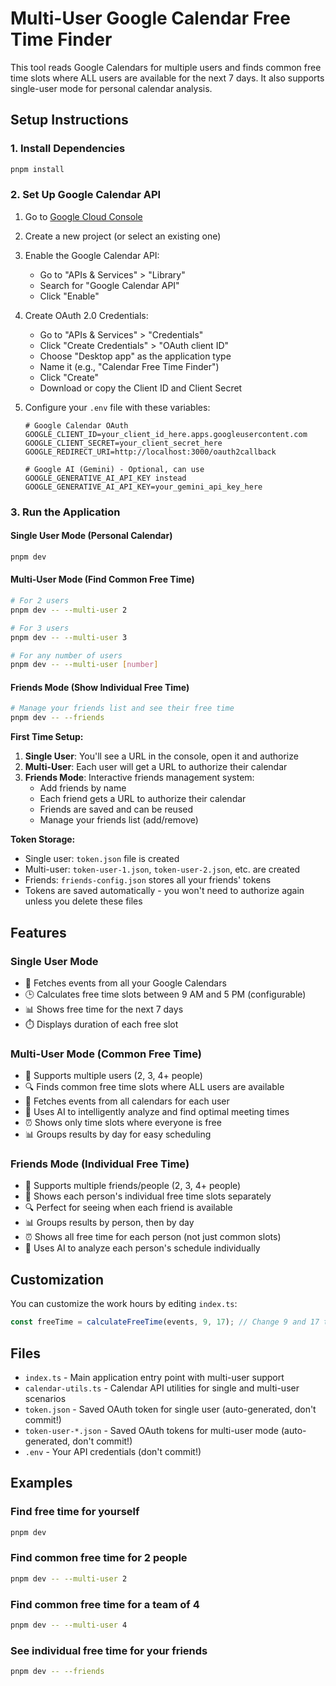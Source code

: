 # Multi-User Google Calendar Free Time Finder

This tool reads Google Calendars for multiple users and finds common free time slots where ALL users are available for the next 7 days. It also supports single-user mode for personal calendar analysis.

## Setup Instructions

### 1. Install Dependencies

```bash
pnpm install
```

### 2. Set Up Google Calendar API

1. Go to [Google Cloud Console](https://console.cloud.google.com/)
2. Create a new project (or select an existing one)
3. Enable the Google Calendar API:
   - Go to "APIs & Services" > "Library"
   - Search for "Google Calendar API"
   - Click "Enable"

4. Create OAuth 2.0 Credentials:
   - Go to "APIs & Services" > "Credentials"
   - Click "Create Credentials" > "OAuth client ID"
   - Choose "Desktop app" as the application type
   - Name it (e.g., "Calendar Free Time Finder")
   - Click "Create"
   - Download or copy the Client ID and Client Secret

5. Configure your `.env` file with these variables:
   ```
   # Google Calendar OAuth
   GOOGLE_CLIENT_ID=your_client_id_here.apps.googleusercontent.com
   GOOGLE_CLIENT_SECRET=your_client_secret_here
   GOOGLE_REDIRECT_URI=http://localhost:3000/oauth2callback
   
   # Google AI (Gemini) - Optional, can use GOOGLE_GENERATIVE_AI_API_KEY instead
   GOOGLE_GENERATIVE_AI_API_KEY=your_gemini_api_key_here
   ```

### 3. Run the Application

#### Single User Mode (Personal Calendar)
```bash
pnpm dev
```

#### Multi-User Mode (Find Common Free Time)
```bash
# For 2 users
pnpm dev -- --multi-user 2

# For 3 users  
pnpm dev -- --multi-user 3

# For any number of users
pnpm dev -- --multi-user [number]
```

#### Friends Mode (Show Individual Free Time)
```bash
# Manage your friends list and see their free time
pnpm dev -- --friends
```

**First Time Setup:**
1. **Single User**: You'll see a URL in the console, open it and authorize
2. **Multi-User**: Each user will get a URL to authorize their calendar
3. **Friends Mode**: Interactive friends management system:
   - Add friends by name
   - Each friend gets a URL to authorize their calendar
   - Friends are saved and can be reused
   - Manage your friends list (add/remove)

**Token Storage:**
- Single user: `token.json` file is created
- Multi-user: `token-user-1.json`, `token-user-2.json`, etc. are created
- Friends: `friends-config.json` stores all your friends' tokens
- Tokens are saved automatically - you won't need to authorize again unless you delete these files

## Features

### Single User Mode
- 📅 Fetches events from all your Google Calendars
- 🕒 Calculates free time slots between 9 AM and 5 PM (configurable)
- 📊 Shows free time for the next 7 days
- ⏱️ Displays duration of each free slot

### Multi-User Mode (Common Free Time)
- 👥 Supports multiple users (2, 3, 4+ people)
- 🔍 Finds common free time slots where ALL users are available
- 📅 Fetches events from all calendars for each user
- 🤖 Uses AI to intelligently analyze and find optimal meeting times
- ⏰ Shows only time slots where everyone is free
- 📊 Groups results by day for easy scheduling

### Friends Mode (Individual Free Time)
- 👥 Supports multiple friends/people (2, 3, 4+ people)
- 📅 Shows each person's individual free time slots separately
- 🔍 Perfect for seeing when each friend is available
- 📊 Groups results by person, then by day
- ⏰ Shows all free time for each person (not just common slots)
- 🤖 Uses AI to analyze each person's schedule individually

## Customization

You can customize the work hours by editing `index.ts`:

```typescript
const freeTime = calculateFreeTime(events, 9, 17); // Change 9 and 17 to your preferred hours
```

## Files

- `index.ts` - Main application entry point with multi-user support
- `calendar-utils.ts` - Calendar API utilities for single and multi-user scenarios
- `token.json` - Saved OAuth token for single user (auto-generated, don't commit!)
- `token-user-*.json` - Saved OAuth tokens for multi-user mode (auto-generated, don't commit!)
- `.env` - Your API credentials (don't commit!)

## Examples

### Find free time for yourself
```bash
pnpm dev
```

### Find common free time for 2 people
```bash
pnpm dev -- --multi-user 2
```

### Find common free time for a team of 4
```bash
pnpm dev -- --multi-user 4
```

### See individual free time for your friends
```bash
pnpm dev -- --friends
```

